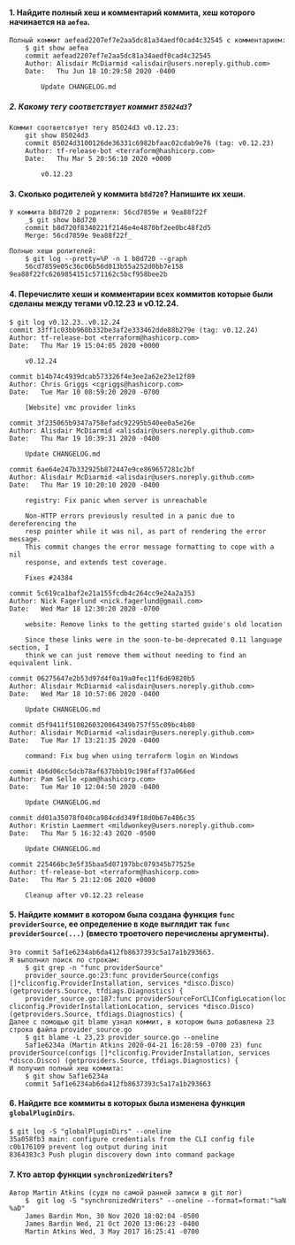 #### 1. Найдите полный хеш и комментарий коммита, хеш которого начинается на `aefea`.
    Полный коммит aefead2207ef7e2aa5dc81a34aedf0cad4c32545 с комментарием:
        $ git show aefea
        commit aefead2207ef7e2aa5dc81a34aedf0cad4c32545
        Author: Alisdair McDiarmid <alisdair@users.noreply.github.com>
        Date:   Thu Jun 18 10:29:58 2020 -0400
    
            Update CHANGELOG.md

##### 2. Какому тегу соответствует коммит `85024d3`?
    Коммит соответсвтует тегу 85024d3 v0.12.23:
        git show 85024d3
        commit 85024d3100126de36331c6982bfaac02cdab9e76 (tag: v0.12.23)
        Author: tf-release-bot <terraform@hashicorp.com>
        Date:   Thu Mar 5 20:56:10 2020 +0000
        
            v0.12.23

#### 3. Сколько родителей у коммита `b8d720`? Напишите их хеши.
    У коммита b8d720 2 родителя: 56cd7859e и 9ea88f22f
        _$ git show b8d720
        commit b8d720f8340221f2146e4e4870bf2ee0bc48f2d5
        Merge: 56cd7859e 9ea88f22f_

    Полные хеши ролителей:
        $ git log --pretty=%P -n 1 b8d720 --graph
        56cd7859e05c36c06b56d013b55a252d0bb7e158 9ea88f22fc6269854151c571162c5bcf958bee2b

#### 4. Перечислите хеши и комментарии всех коммитов которые были сделаны между тегами  v0.12.23 и v0.12.24.
    $ git log v0.12.23..v0.12.24
    commit 33ff1c03bb960b332be3af2e333462dde88b279e (tag: v0.12.24)
    Author: tf-release-bot <terraform@hashicorp.com>
    Date:   Thu Mar 19 15:04:05 2020 +0000
    
        v0.12.24
    
    commit b14b74c4939dcab573326f4e3ee2a62e23e12f89
    Author: Chris Griggs <cgriggs@hashicorp.com>
    Date:   Tue Mar 10 08:59:20 2020 -0700
    
        [Website] vmc provider links
    
    commit 3f235065b9347a758efadc92295b540ee0a5e26e
    Author: Alisdair McDiarmid <alisdair@users.noreply.github.com>
    Date:   Thu Mar 19 10:39:31 2020 -0400
    
        Update CHANGELOG.md
    
    commit 6ae64e247b332925b872447e9ce869657281c2bf
    Author: Alisdair McDiarmid <alisdair@users.noreply.github.com>
    Date:   Thu Mar 19 10:20:10 2020 -0400
    
        registry: Fix panic when server is unreachable
    
        Non-HTTP errors previously resulted in a panic due to dereferencing the
        resp pointer while it was nil, as part of rendering the error message.
        This commit changes the error message formatting to cope with a nil
        response, and extends test coverage.
    
        Fixes #24384
    
    commit 5c619ca1baf2e21a155fcdb4c264cc9e24a2a353
    Author: Nick Fagerlund <nick.fagerlund@gmail.com>
    Date:   Wed Mar 18 12:30:20 2020 -0700
    
        website: Remove links to the getting started guide's old location
    
        Since these links were in the soon-to-be-deprecated 0.11 language section, I
        think we can just remove them without needing to find an equivalent link.
    
    commit 06275647e2b53d97d4f0a19a0fec11f6d69820b5
    Author: Alisdair McDiarmid <alisdair@users.noreply.github.com>
    Date:   Wed Mar 18 10:57:06 2020 -0400
    
        Update CHANGELOG.md
    
    commit d5f9411f5108260320064349b757f55c09bc4b80
    Author: Alisdair McDiarmid <alisdair@users.noreply.github.com>
    Date:   Tue Mar 17 13:21:35 2020 -0400
    
        command: Fix bug when using terraform login on Windows
    
    commit 4b6d06cc5dcb78af637bbb19c198faff37a066ed
    Author: Pam Selle <pam@hashicorp.com>
    Date:   Tue Mar 10 12:04:50 2020 -0400
    
        Update CHANGELOG.md
    
    commit dd01a35078f040ca984cdd349f18d0b67e486c35
    Author: Kristin Laemmert <mildwonkey@users.noreply.github.com>
    Date:   Thu Mar 5 16:32:43 2020 -0500
    
        Update CHANGELOG.md
    
    commit 225466bc3e5f35baa5d07197bbc079345b77525e
    Author: tf-release-bot <terraform@hashicorp.com>
    Date:   Thu Mar 5 21:12:06 2020 +0000
    
        Cleanup after v0.12.23 release

#### 5. Найдите коммит в котором была создана функция `func providerSource`, ее определение в коде выглядит так `func providerSource(...)` (вместо троеточего перечислены аргументы).
    Это commit 5af1e6234ab6da412fb8637393c5a17a1b293663.
    Я выполнил поиск по строкам:
        $ git grep -n "func providerSource"
        provider_source.go:23:func providerSource(configs []*cliconfig.ProviderInstallation, services *disco.Disco) (getproviders.Source, tfdiags.Diagnostics) {
        provider_source.go:187:func providerSourceForCLIConfigLocation(loc cliconfig.ProviderInstallationLocation, services *disco.Disco) (getproviders.Source, tfdiags.Diagnostics) {
    Далее с помощью git blame узнал коммит, в котором была добавлена 23 строка файла provider_source.go
        $ git blame -L 23,23 provider_source.go --oneline
        5af1e6234a (Martin Atkins 2020-04-21 16:28:59 -0700 23) func providerSource(configs []*cliconfig.ProviderInstallation, services *disco.Disco) (getproviders.Source, tfdiags.Diagnostics) {
    И получил полный хеш коммита:
        $ git show 5af1e6234a
        commit 5af1e6234ab6da412fb8637393c5a17a1b293663

#### 6. Найдите все коммиты в которых была изменена функция `globalPluginDirs`.
    $ git log -S "globalPluginDirs" --oneline
    35a058fb3 main: configure credentials from the CLI config file
    c0b176109 prevent log output during init
    8364383c3 Push plugin discovery down into command package

#### 7. Кто автор функции `synchronizedWriters`?
    Автор Martin Atkins (судя по самой ранней записи в git лог) 
        $  git log -S "synchronizedWriters" --oneline --format=format:"%aN %aD"
        James Bardin Mon, 30 Nov 2020 18:02:04 -0500
        James Bardin Wed, 21 Oct 2020 13:06:23 -0400
        Martin Atkins Wed, 3 May 2017 16:25:41 -0700

    




